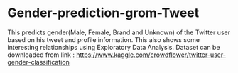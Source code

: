 # Gender-prediction-grom-Tweet
This predicts gender(Male, Female, Brand and Unknown) of the Twitter user based on his tweet and profile information. This also shows some interesting relationships using Exploratory Data Analysis.
Dataset can be downloaded from link : https://www.kaggle.com/crowdflower/twitter-user-gender-classification
